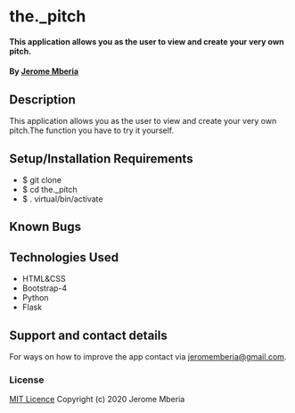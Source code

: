 # the._pitch

#### This application allows you as the user to view and create your very own pitch.

#### By [Jerome Mberia](https://github.com/JeromeMberia)

## Description
This application allows you as the user to view and create your very own pitch.The function you have to try it yourself.

## Setup/Installation Requirements
* $ git clone <the url>
* $ cd the._pitch
* $ . virtual/bin/activate

## Known Bugs


## Technologies Used
* HTML&CSS
* Bootstrap-4
* Python
* Flask

## Support and contact details
For ways on how to improve the app contact via jeromemberia@gmail.com.

### License
[MIT Licence](https://github.com/JeromeMberia/the._pitch/blob/master/LICENSE)
Copyright (c) 2020 Jerome Mberia
